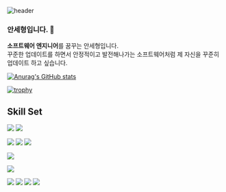 
![header](https://capsule-render.vercel.app/api?type=waving&text=Anpopo's%20Repository%20🤔&animation=twinkling&height=180&color=timeGradient&reversal=true)  

### 안세형입니다. 👋

**소프트웨어 엔지니어**를 꿈꾸는 안세형입니다.
<br>
꾸준한 업데이트를 하면서 안정적이고 발전해나가는 소프트웨어처럼 제 자신을 꾸준히 업데이트 하고 싶습니다.

[![Anurag's GitHub stats](https://github-readme-stats.vercel.app/api?username=anpopo&theme=gruvbox&show_icons=true&hide_rank=false)](https://github.com/anuraghazra/github-readme-stats)

[![trophy](https://github-profile-trophy.vercel.app/?username=anpopo&theme=gruvbox&column=6&margin-w=10&rank=-C,-B)](https://github.com/ryo-ma/github-profile-trophy)

## Skill Set

<img src="https://img.shields.io/badge/java-white?style=for-the-badge&logo=openjdk&logoColor=black"/></a>
<img src="https://img.shields.io/badge/springboot-6DB33F?style=for-the-badge&logo=springboot&logoColor=white"/></a>

<img src="https://img.shields.io/badge/Hibernate-59666C?style=for-the-badge&logo=hibernate&logoColor=white"/></a>
<img src="https://img.shields.io/badge/mysql-4479A1?style=for-the-badge&logo=mysql&logoColor=white"/></a>
<img src="https://img.shields.io/badge/redis-E34F26?style=for-the-badge&logo=redis&logoColor=white"/></a>

<img src="https://img.shields.io/badge/gcp-ffffff?style=for-the-badge&logoColor=tomato&logo=googlecloud"/></a>

<img src="https://img.shields.io/badge/docker-2496ED?style=for-the-badge&logo=docker&logoColor=white"/></a>

<img src="https://img.shields.io/badge/git-F05032?style=for-the-badge&logo=git&logoColor=white"/></a>
<img src="https://img.shields.io/badge/jira-0052CC?style=for-the-badge&logo=jira&logoColor=white"/></a>
<img src="https://img.shields.io/badge/confluence-0052CC?style=for-the-badge&logo=confluence&logoColor=white"/></a>
<img src="https://img.shields.io/badge/bitbucket-0052CC?style=for-the-badge&logo=bitbucket&logoColor=white"/></a>



[comment]: <> (<img src="https://img.shields.io/badge/Notion-white?style=for-the-badge&logoColor=black&logo=notion"/></a>)
[comment]: <> (<img src="https://img.shields.io/badge/Teams-9900ff?style=for-the-badge&logoColor=white&logo=microsoftTeams"/></a>)
[comment]: <> (<img src="https://img.shields.io/badge/html5-E34F26?style=for-the-badge&logo=html5&logoColor=white"/></a>)
[comment]: <> (<img src="https://img.shields.io/badge/kubernetes-326CE5?style=for-the-badge&logo=kubernetes&logoColor=white"/></a>)
[comment]: <> (<img src="https://img.shields.io/badge/azure-0078D4?style=for-the-badge&logo=microsoftazure"/></a>)
[comment]: <> (<img src="https://img.shields.io/badge/JavaScript-F7DF1E?style=for-the-badge&logo=javascript&logoColor=white"/></a>)

[comment]: <> ([![Top Langs]&#40;https://github-readme-stats.vercel.app/api/top-langs/?username=anpopo&layout=compact&theme=onedark&langs_count=10&#41;]&#40;https://github.com/anuraghazra/github-readme-stats&#41;)

[comment]: <> ([![Hits]&#40;https://hits.seeyoufarm.com/api/count/incr/badge.svg?url=https%3A%2F%2Fgithub.com%2Fanpopo%2Fhit-counter&count_bg=%23BD3DC8&title_bg=%23555555&icon=github.svg&icon_color=%23E7E7E7&title=hits&edge_flat=false&#41;]&#40;https://hits.seeyoufarm.com&#41;)

[comment]: <> (![GitHub followers]&#40;https://img.shields.io/github/followers/anpopo?logo=github&#41;)
